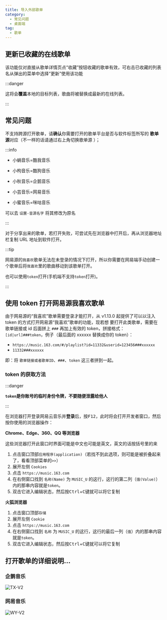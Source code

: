 ```yaml
---
title: 导入外部歌单
category:
  - 常见问题
  - 桌面端
tag:
  - 歌单
---
```


## 更新已收藏的在线歌单

该功能仅对直接从歌单详情页点“收藏”按钮收藏的歌单有效，可右击已收藏的列表名从弹出的菜单中选择“更新”使用该功能

:::danger

这将会**覆盖**本地的目标列表，歌曲将被替换成最新的在线列表。

:::

## 常见问题

不支持跨源打开歌单，请**确认**你需要打开的歌单平台是否与软件标签所写的 **歌单源**对应（不一样的话请通过右上角切换歌单源
）；

:::info

- 小蜗音乐=酷我音乐

- 小枸音乐=酷狗音乐

- 小秋音乐=企鹅音乐

- 小芸音乐=网易音乐

- 小蜜音乐=咪咕音乐

可以去 `设置-音源名字` 将其修改为原名

:::

对于分享出来的歌单，若打开失败，可尝试先在浏览器中打开后，再从浏览器地址栏复制 URL 地址到软件打开。

:::tip

网易源的`我喜欢`歌单无法在未登录的情况下打开，所以你需要在网易端手动创建一个歌单后将`我喜欢`里的歌曲移动到该歌单打开。

也可以使用`token`打开(手机端不支持`token`打开)。

:::

## 使用 token 打开网易源我喜欢歌单

由于网易源的“我喜欢”歌单需要登录才能打开，从 v1.13.0 起提供了可以以注入 token 的方式打开网易源“我喜欢”歌单的功能，现若想
要打开此类歌单，需要在歌单链接或 id 后面拼上 `###` 再加上有效的 token，拼接格式：`[id|url]###token`，例子（最后面的
xxxxxx 替换成你的 token）：

- `https://music.163.com/#/playlist?id=11332&userid=123456###xxxxxx`
- `11332###xxxxxx`

即：将 `歌单链接或者歌单ID`、`###`、`token` 这三者拼到一起。

### token 的获取方法

:::danger

**`token`是你账号的临时身份令牌，不要随便泄露给他人**

:::

在浏览器打开登录网易云音乐并**登录**后，按<kbd>F12</kbd>，此时将会打开开发者窗口，然后按你使用的浏览器操作：

**Chrome、Edge、360、QQ 等浏览器**

这些浏览器打开此窗口时界面可能是中文也可能是英文，英文的话按括号里的来

1. 点击窗口顶部`应用程序(application)`（若找不到此选项，则可能是被折叠起来了，看看顶部菜单的`>>`）
2. 展开左侧 `Cookies`
3. 点击 `https://music.163.com`
4. 在右侧窗口找到 `名称(Name)` 为 `MUSIC_U` 的这行，这行的第二列（`值(Value)`）内的那串内容就是`token`。
5. 双击它进入编辑状态，然后按<kbd>Ctrl</kbd>+<kbd>C</kbd>键就可以将它复制

**火狐浏览器**

1. 点击窗口顶部`存储`
2. 展开左侧 `Cookie`
3. 点击 `https://music.163.com`
4. 在右侧窗口找到 `名称` 为 `MUSIC_U` 的这行，这行的最后一列（`值`）内的那串内容就是`token`。
5. 双击它进入编辑状态，然后按<kbd>Ctrl</kbd>+<kbd>C</kbd>键就可以将它复制

## 打开歌单的详细说明...

### 企鹅音乐

![TX-V2](https://tva4.sinaimg.cn/large/007SWtfrly1h8gl3cvtabj30rs1wg4qp.jpg)

### 网易音乐

![WY-V2](https://tvax2.sinaimg.cn/large/007SWtfrly1h8gl7gn311j30rs1h81kx.jpg)
